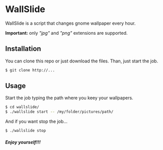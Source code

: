 # WallSlide
WallSlide is a script that changes gnome wallpaper every hour. 

__Important:__ only _"jpg"_ and _"png"_ extensions are supported.

## Installation
You can clone this repo or just download the files. Than, just start the job.
```sh
$ git clone http://...
```
## Usage
Start the job typing the path where you keey your wallpapers.
```sh
$ cd wallslide/
$ ./wallslide start -- /my/folder/pictures/path/
```
And if you want stop the job...
```sh
$ ./wallslide stop
```

##### Enjoy yourself!!!